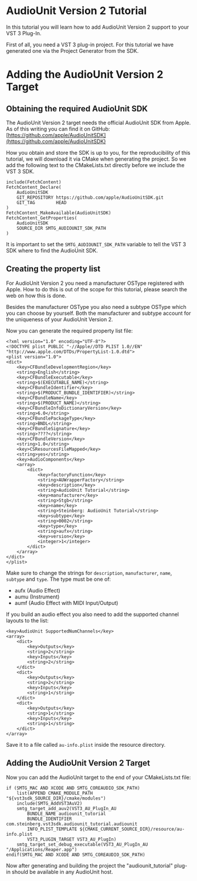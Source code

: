 #  AudioUnit Version 2 Tutorial

In this tutorial you will learn how to add AudioUnit Version 2 support to your VST 3 Plug-In.

First of all, you need a VST 3 plug-in project. For this tutorial we have generated one via the Project Generator from the SDK.

# Adding the AudioUnit Version 2 Target

## Obtaining the required AudioUnit SDK

The AudioUnit Version 2 target needs the official AudioUnit SDK from Apple.
As of this writing you can find it on GitHub: [https://github.com/apple/AudioUnitSDK](https://github.com/apple/AudioUnitSDK)

How you obtain and store the SDK is up to you, for the reproducibility of this tutorial, we will download it via CMake when generating the project.
So we add the following text to the CMakeLists.txt directly before we include the VST 3 SDK.

```
include(FetchContent)
FetchContent_Declare(
	AudioUnitSDK
	GIT_REPOSITORY https://github.com/apple/AudioUnitSDK.git
	GIT_TAG        HEAD
)
FetchContent_MakeAvailable(AudioUnitSDK)
FetchContent_GetProperties(
	AudioUnitSDK
	SOURCE_DIR SMTG_AUDIOUNIT_SDK_PATH
)
```

It is important to set the `SMTG_AUDIOUNIT_SDK_PATH` variable to tell the VST 3 SDK where to find the AudioUnit SDK.

## Creating the property list

For AudioUnit Version 2 you need a manufacturer OSType registered with Apple. 
How to do this is out of the scope for this tutorial, please search the web on how this is done.

Besides the manufacturer OSType you also need a subtype OSType which you can choose by yourself.
Both the manufacturer and subtype account for the uniqueness of your AudioUnit Version 2.

Now you can generate the required property list file:

```
<?xml version="1.0" encoding="UTF-8"?>
<!DOCTYPE plist PUBLIC "-//Apple//DTD PLIST 1.0//EN" "http://www.apple.com/DTDs/PropertyList-1.0.dtd">
<plist version="1.0">
<dict>
	<key>CFBundleDevelopmentRegion</key>
	<string>English</string>
	<key>CFBundleExecutable</key>
	<string>$(EXECUTABLE_NAME)</string>
	<key>CFBundleIdentifier</key>
	<string>$(PRODUCT_BUNDLE_IDENTIFIER)</string>
	<key>CFBundleName</key>
	<string>$(PRODUCT_NAME)</string>
	<key>CFBundleInfoDictionaryVersion</key>
	<string>6.0</string>
	<key>CFBundlePackageType</key>
	<string>BNDL</string>
	<key>CFBundleSignature</key>
	<string>????</string>
	<key>CFBundleVersion</key>
	<string>1.0</string>
	<key>CSResourcesFileMapped</key>
	<string>yes</string>
	<key>AudioComponents</key>
	<array>
		<dict>
			<key>factoryFunction</key>
			<string>AUWrapperFactory</string>
			<key>description</key>
			<string>AudioUnit Tutorial</string>
			<key>manufacturer</key>
			<string>Stgb</string>
			<key>name</key>
			<string>Steinberg: AudioUnit Tutorial</string>
			<key>subtype</key>
			<string>0002</string>
			<key>type</key>
			<string>aufx</string>
			<key>version</key>
			<integer>1</integer>
		</dict>
	</array>
</dict>
</plist>
```

Make sure to change the strings for `description`, `manufacturer`, `name`, `subtype` and `type`.
The type must be one of:
- aufx (Audio Effect)
- aumu (Instrument)
- aumf (Audio Effect with MIDI Input/Output)

If you build an audio effect you also need to add the supported channel layouts to the list:

```
<key>AudioUnit SupportedNumChannels</key>
<array>
	<dict>
		<key>Outputs</key>
		<string>2</string>
		<key>Inputs</key>
		<string>2</string>
	</dict>
	<dict>
		<key>Outputs</key>
		<string>2</string>
		<key>Inputs</key>
		<string>1</string>
	</dict>
	<dict>
		<key>Outputs</key>
		<string>1</string>
		<key>Inputs</key>
		<string>1</string>
	</dict>
</array>
```

Save it to a file called `au-info.plist` inside the resource directory.

## Adding the AudioUnit Version 2 Target

Now you can add the AudioUnit target to the end of your CMakeLists.txt file:

```
if (SMTG_MAC AND XCODE AND SMTG_COREAUDIO_SDK_PATH)
	list(APPEND CMAKE_MODULE_PATH "${vst3sdk_SOURCE_DIR}/cmake/modules")
	include(SMTG_AddVST3AuV2)
	smtg_target_add_auv2(VST3_AU_PlugIn_AU
		BUNDLE_NAME audiounit_tutorial
		BUNDLE_IDENTIFIER com.steinberg.vst3sdk.audiounit_tutorial.audiounit
		INFO_PLIST_TEMPLATE ${CMAKE_CURRENT_SOURCE_DIR}/resource/au-info.plist
		VST3_PLUGIN_TARGET VST3_AU_PlugIn)
    smtg_target_set_debug_executable(VST3_AU_PlugIn_AU "/Applications/Reaper.app")
endif(SMTG_MAC AND XCODE AND SMTG_COREAUDIO_SDK_PATH)
```

Now after generating and building the project the "audiounit_tutorial" plug-in should be available in
any AudioUnit host.
